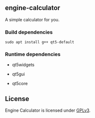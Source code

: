 ## engine-calculator

A simple calculator for you.

### Build dependencies

`sudo apt install g++ qt5-default`

### Runtime dependencies

* qt5widgets

* qt5gui

* qt5core

## License

Engine Calculator is licensed under [GPLv3](LICENSE).

